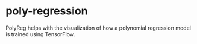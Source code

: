 # poly-regression
PolyReg helps with the visualization of how a polynomial regression model is trained using TensorFlow.
